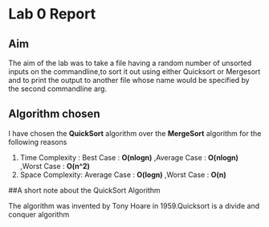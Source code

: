 # Lab 0 Report

## Aim

The aim of the lab was to take a file having a random number of  unsorted inputs on
the commandline,to sort it out using either Quicksort or Mergesort and to print the
output to another file whose name would be specified by the second commandline arg.

## Algorithm chosen

I have chosen the **QuickSort** algorithm over the **MergeSort** algorithm for the 
following reasons

1. Time Complexity : Best Case     : **O(nlogn)**
		     ,Average Case : **O(nlogn)**
		     ,Worst Case   : **O(n^2)**
2. Space Complexity: Average Case  : **O(logn)**
	             ,Worst Case   : **O(n)**



##A short  note about the QuickSort Algorithm

The algorithm was invented by Tony Hoare in 1959.Quicksort is a divide and conquer algorithm
